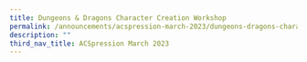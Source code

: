 ```yaml
---
title: Dungeons & Dragons Character Creation Workshop
permalink: /announcements/acspression-march-2023/dungeons-dragons-character-creation-workshop/
description: ""
third_nav_title: ACSpression March 2023
---
```

